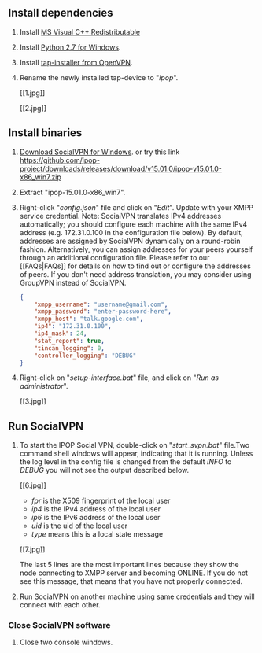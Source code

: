 ## Install dependencies

1. Install [MS Visual C++ Redistributable](http://www.microsoft.com/en-us/download/details.aspx?id=40784)

1. Install [Python 2.7 for Windows](http://www.python.org/ftp/python/2.7.5/python-2.7.5.msi).

2. Install [tap-installer from OpenVPN](http://swupdate.openvpn.org/community/releases/tap-windows-9.9.2_3.exe).

3. Rename the newly installed tap-device to "_ipop_".

    [[1.jpg]]

    [[2.jpg]]

## Install binaries

1. [Download SocialVPN for Windows](http://goo.gl/tgdp6r). or try this link https://github.com/ipop-project/downloads/releases/download/v15.01.0/ipop-v15.01.0-x86_win7.zip

2. Extract "ipop-15.01.0-x86_win7".

3. Right-click "_config.json_" file and click on "_Edit_". Update with your
   XMPP service credential.  Note: SocialVPN translates IPv4 addresses automatically; you
   should configure each machine with the same IPv4 address (e.g. 172.31.0.100 in the
   configuration file below).
   By default, addresses are assigned by SocialVPN dynamically on a round-robin fashion. 
   Alternatively, you can assign addresses for your peers yourself through an additional 
   configuration file. Please refer to our [[FAQs|FAQs]] for details on how to find out
   or configure the addresses of peers.
   If you don't need address translation, you may consider using GroupVPN instead of SocialVPN.

    <Example>

    ```json
    {
        "xmpp_username": "username@gmail.com",
        "xmpp_password": "enter-password-here",
        "xmpp_host": "talk.google.com",
        "ip4": "172.31.0.100",
        "ip4_mask": 24,
        "stat_report": true,
        "tincan_logging": 0,
        "controller_logging": "DEBUG"
    }
    ```

4. Right-click on "_setup-interface.bat_" file, and click on
    "_Run as administrator_".

    [[3.jpg]]


## Run SocialVPN

1. To start the IPOP Social VPN, double-click on "_start_svpn.bat_" file.Two command shell windows will appear, indicating that it is running. Unless the log level in the config file is changed from the default _INFO_ to _DEBUG_ you will not see the output described below.

    [[6.jpg]]
    
    * _fpr_ is the X509 fingerprint of the local user
    * _ip4_ is the IPv4 address of the local user
    * _ip6_ is the IPv6 address of the local user
    * _uid_ is the uid of the local user
    * _type_ means this is a local state message

    [[7.jpg]]

    The last 5 lines are the most important lines because they show the node
    connecting to XMPP server and becoming ONLINE. If you do not see this 
    message, that means that you have not properly connected.

1. Run SocialVPN on another machine using same credentials and they will
   connect with each other.

   

### Close SocialVPN software
1. Close two console windows.
